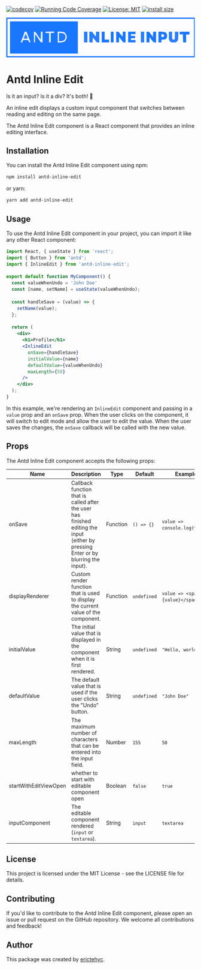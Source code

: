 [![codecov](https://codecov.io/gh/erictehyc/antd-inline-edit/branch/main/graph/badge.svg?token=W68XTD9GN3)](https://codecov.io/gh/erictehyc/antd-inline-edit)
[![Running Code Coverage](https://github.com/erictehyc/antd-inline-edit/actions/workflows/codecov.yml/badge.svg)](https://github.com/erictehyc/antd-inline-edit/actions/workflows/codecov.yml)
[![License: MIT](https://img.shields.io/badge/License-MIT-yellow.svg)](https://opensource.org/licenses/MIT)
[![install size](https://packagephobia.com/badge?p=antd-inline-edit)](https://packagephobia.com/result?p=antd-inline-edit)

!["Antd Inline Edit](/public/images/antdInlineEditLogo.svg "Antd Inline Edit")

# Antd Inline Edit

Is it an input? Is it a div? It's both! 🤩

An inline edit displays a custom input component that switches between reading and editing on the same page.

The Antd Inline Edit component is a React component that provides an inline editing interface. 


## Installation

You can install the Antd Inline Edit component using npm:

```bash
npm install antd-inline-edit
```

or yarn:
```bash
yarn add antd-inline-edit
```

## Usage

To use the Antd Inline Edit component in your project, you can import it like any other React component:

```jsx
import React, { useState } from 'react';
import { Button } from 'antd';
import { InlineEdit } from 'antd-inline-edit';

export default function MyComponent() {
  const valueWhenUndo = 'John Doe'
  const [name, setName] = useState(valueWhenUndo);

  const handleSave = (value) => {
    setName(value);
  };

  return (
    <div>
      <h1>Profile</h1>
      <InlineEdit 
        onSave={handleSave}
        initialValue={name}
        defaultValue={valueWhenUndo}
        maxLength={50}
      />
    </div>
  );
}
```

In this example, we're rendering an `InlineEdit` component and passing in a `value` prop and an `onSave` prop. When the user clicks on the component, it will switch to edit mode and allow the user to edit the value. When the user saves the changes, the `onSave` callback will be called with the new value.

## Props

The Antd Inline Edit component accepts the following props:

| Name | Description | Type | Default | Example |
| ---- | ----------- | ---- | ------- | ------- |
| onSave | Callback function that is called after the user has finished editing the input (either by pressing Enter or by blurring the input). | Function | `() => {}` | `value => console.log(value)` |
| displayRenderer | Custom render function that is used to display the current value of the component. | Function | `undefined` | `value => <span>{value}</span>` |
| initialValue | The initial value that is displayed in the component when it is first rendered. | String | `undefined` | `"Hello, world!"` |
| defaultValue | The default value that is used if the user clicks the "Undo" button. | String | `undefined` | `"John Doe"` |
| maxLength | The maximum number of characters that can be entered into the input field. | Number | `155` | `50` |
| startWithEditViewOpen | whether to start with editable component open | Boolean | `false` | `true` |
| inputComponent | The editable component rendered (`input` or `textarea`). | String | `input` | `textarea` |
## License

This project is licensed under the MIT License - see the LICENSE file for details.

## Contributing

If you'd like to contribute to the Antd Inline Edit component, please open an issue or pull request on the GitHub repository. We welcome all contributions and feedback!

## Author

This package was created by [erictehyc](https://github.com/erictehyc).
